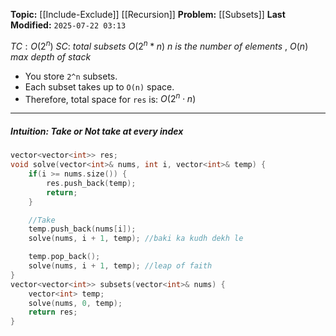 **Topic:** [[Include-Exclude]] [[Recursion]]
**Problem:**  [[Subsets]]
**Last Modified:**  `2025-07-22 03:13`

 $TC: O(2^n)$
 $SC:$ *total subsets* $O(2^n * n)$  *n is the number of elements*  , $O(n)$ *max depth of stack*
 
- You store `2^n` subsets.
- Each subset takes up to `O(n)` space.
- Therefore, total space for `res` is:
	 $O(2^n \cdot n)$
---
##### **Intuition**: Take or Not take at every index
 
```cpp
vector<vector<int>> res;
void solve(vector<int>& nums, int i, vector<int>& temp) {
	if(i >= nums.size()) {
		res.push_back(temp);
		return;
	}

	//Take 
	temp.push_back(nums[i]);
	solve(nums, i + 1, temp); //baki ka kudh dekh le

	temp.pop_back();
	solve(nums, i + 1, temp); //leap of faith
}
vector<vector<int>> subsets(vector<int>& nums) {
	vector<int> temp;
	solve(nums, 0, temp);
	return res;
}
```

